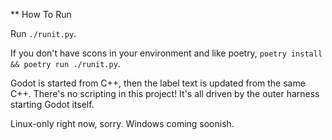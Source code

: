 ** How To Run

Run `./runit.py`.

If you don't have scons in your environment and like poetry, `poetry install && poetry run ./runit.py`.

Godot is started from C++, then the label text is updated from the same C++. There's no scripting in this project! It's all driven by the outer harness starting Godot itself.

Linux-only right now, sorry. Windows coming soonish.
